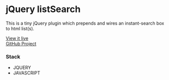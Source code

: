 jQuery listSearch
===============

This is a tiny jQuery plugin which prepends and wires an instant-search box to html list(s). 

[View it live](http://wpb.org/city-services)  
[GitHub Project](https://github.com/rera/jquery-listsearch)

### Stack
* JQUERY
* JAVASCRIPT
